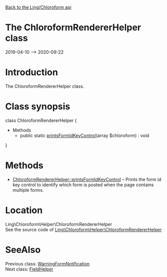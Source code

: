 [Back to the Ling/Chloroform api](https://github.com/lingtalfi/Chloroform/blob/master/doc/api/Ling/Chloroform.md)



The ChloroformRendererHelper class
================
2019-04-10 --> 2020-09-22






Introduction
============

The ChloroformRendererHelper class.



Class synopsis
==============


class <span class="pl-k">ChloroformRendererHelper</span>  {

- Methods
    - public static [printsFormIdKeyControl](https://github.com/lingtalfi/Chloroform/blob/master/doc/api/Ling/Chloroform/Helper/ChloroformRendererHelper/printsFormIdKeyControl.md)(array $chloroform) : void

}






Methods
==============

- [ChloroformRendererHelper::printsFormIdKeyControl](https://github.com/lingtalfi/Chloroform/blob/master/doc/api/Ling/Chloroform/Helper/ChloroformRendererHelper/printsFormIdKeyControl.md) &ndash; Prints the form id key control to identify which form is posted when the page contains multiple forms.





Location
=============
Ling\Chloroform\Helper\ChloroformRendererHelper<br>
See the source code of [Ling\Chloroform\Helper\ChloroformRendererHelper](https://github.com/lingtalfi/Chloroform/blob/master/Helper/ChloroformRendererHelper.php)



SeeAlso
==============
Previous class: [WarningFormNotification](https://github.com/lingtalfi/Chloroform/blob/master/doc/api/Ling/Chloroform/FormNotification/WarningFormNotification.md)<br>Next class: [FieldHelper](https://github.com/lingtalfi/Chloroform/blob/master/doc/api/Ling/Chloroform/Helper/FieldHelper.md)<br>
